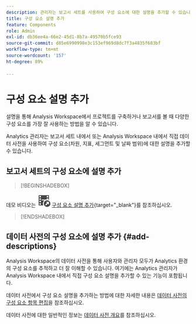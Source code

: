 ```yaml
---
description: 관리자는 보고서 세트를 사용하여 구성 요소에 대한 설명을 추가할 수 있습니다.
title: 구성 요소 설명 추가
feature: Components
role: Admin
exl-id: db36ee4a-66e2-45d1-8b7a-49570b5fce93
source-git-commit: d85e6990998e3c153ef969d8dc7f3a4835f683bf
workflow-type: tm+mt
source-wordcount: '157'
ht-degree: 89%

---
```


# 구성 요소 설명 추가

설명을 통해 Analysis Workspace에서 프로젝트를 구축하거나 보고서를 볼 때 다양한 구성 요소를 가장 잘 사용하는 방법을 알 수 있습니다.

Analytics 관리자는 보고서 세트 내에서 또는 Analysis Workspace 내에서 직접 데이터 사전을 사용하여 구성 요소(차원, 지표, 세그먼트 및 날짜 범위)에 대한 설명을 추가할 수 있습니다.

## 보고서 세트의 구성 요소에 설명 추가


>[!BEGINSHADEBOX]

데모 비디오는 ![VideoCheckedOut](/help/assets/icons/VideoCheckedOut.svg) [구성 요소 설명 추가](https://video.tv.adobe.com/v/39724?quality=12&learn=on&captions=kor){target="_blank"}를 참조하십시오.

>[!ENDSHADEBOX]



## 데이터 사전의 구성 요소에 설명 추가 {#add-descriptions}

Analysis Workspace의 데이터 사전을 통해 사용자와 관리자 모두가 Analytics 환경의 구성 요소를 추적하고 더 잘 이해할 수 있습니다. 여기에는 Analytics 관리자가 Analysis Workspace 내에서 직접 구성 요소 설명을 추가할 수 있는 기능이 포함됩니다.

데이터 사전에서 구성 요소 설명을 추가하는 방법에 대한 자세한 내용은 [데이터 사전의 구성 요소 항목 편집](/help/analyze/analysis-workspace/components/data-dictionary/edit-entries-data-dictionary.md)을 참조하십시오.

데이터 사전에 대한 일반적인 정보는 [데이터 사전 개요](/help/analyze/analysis-workspace/components/data-dictionary/data-dictionary-overview.md)를 참조하십시오.
